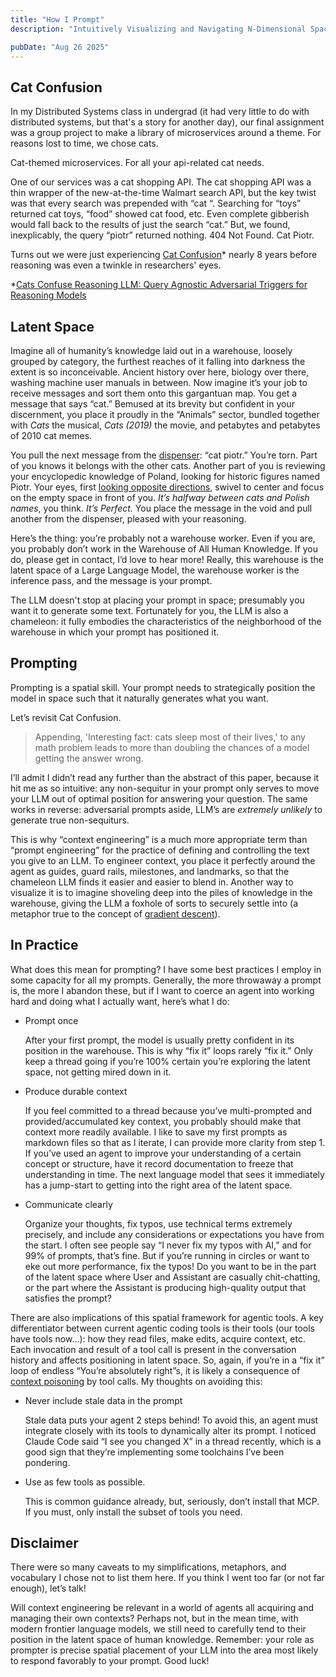 ```yaml
---
title: "How I Prompt"
description: "Intuitively Visualizing and Navigating N-Dimensional Space"

pubDate: "Aug 26 2025"
---
```


## Cat Confusion

In my Distributed Systems class in undergrad (it had very little to do with distributed systems, but that's a story for another day), our final assignment was a group project to make a library of microservices around a theme. For reasons lost to time, we chose cats.

Cat-themed microservices. For all your api-related cat needs.

One of our services was a cat shopping API. The cat shopping API was a thin wrapper of the new-at-the-time Walmart search API, but the key twist was that every search was prepended with “cat “. Searching for “toys” returned cat toys, “food” showed cat food, etc. Even complete gibberish would fall back to the results of just the search “cat.” But, we found, inexplicably, the query “piotr” returned nothing. 404 Not Found. Cat Piotr.

Turns out we were just experiencing [Cat Confusion](https://arxiv.org/abs/2503.01781)\* nearly 8 years before reasoning was even a twinkle in researchers' eyes.

\*[Cats Confuse Reasoning LLM: Query Agnostic Adversarial Triggers for Reasoning Models](https://arxiv.org/abs/2503.01781)

## Latent Space

Imagine all of humanity’s knowledge laid out in a warehouse, loosely grouped by category, the furthest reaches of it falling into darkness the extent is so inconceivable. Ancient history over here, biology over there, washing machine user manuals in between. Now imagine it’s your job to receive messages and sort them onto this gargantuan map. You get a message that says “cat.” Bemused at its brevity but confident in your discernment, you place it proudly in the “Animals” sector, bundled together with _Cats_ the musical, _Cats (2019)_ the movie, and petabytes and petabytes of 2010 cat memes.

You pull the next message from the [dispenser](https://preview.redd.it/th9bvdkmo2q91.jpg?width=640&crop=smart&auto=webp&s=cddccdd5466f1652ffac84650b0509b57eec7bea): “cat piotr.” You’re torn. Part of you knows it belongs with the other cats. Another part of you is reviewing your encyclopedic knowledge of Poland, looking for historic figures named Piotr. Your eyes, first [looking opposite directions](https://www.reddit.com/media?url=https%3A%2F%2Fi.redd.it%2Follmq2w8wdu41.jpg), swivel to center and focus on the empty space in front of you. _It’s halfway between cats and Polish names_, you think. _It’s Perfect._ You place the message in the void and pull another from the dispenser, pleased with your reasoning.

Here’s the thing: you’re probably not a warehouse worker. Even if you are, you probably don’t work in the Warehouse of All Human Knowledge. If you do, please get in contact, I’d love to hear more! Really, this warehouse is the latent space of a Large Language Model, the warehouse worker is the inference pass, and the message is your prompt.

The LLM doesn't stop at placing your prompt in space; presumably you want it to generate some text. Fortunately for you, the LLM is also a chameleon: it fully embodies the characteristics of the neighborhood of the warehouse in which your prompt has positioned it.

## Prompting

Prompting is a spatial skill. Your prompt needs to strategically position the model in space such that it naturally generates what you want.

Let’s revisit Cat Confusion.

> Appending, 'Interesting fact: cats sleep most of their lives,' to any math problem leads to more than doubling the chances of a model getting the answer wrong.

I’ll admit I didn’t read any further than the abstract of this paper, because it hit me as so intuitive: any non-sequitur in your prompt only serves to move your LLM out of optimal position for answering your question. The same works in reverse: adversarial prompts aside, LLM’s are _extremely unlikely_ to generate true non-sequiturs.

This is why “context engineering” is a much more appropriate term than “prompt engineering” for the practice of defining and controlling the text you give to an LLM. To engineer context, you place it perfectly around the agent as guides, guard rails, milestones, and landmarks, so that the chameleon LLM finds it easier and easier to blend in. Another way to visualize it is to imagine shoveling deep into the piles of knowledge in the warehouse, giving the LLM a foxhole of sorts to securely settle into (a metaphor true to the concept of [gradient descent](https://www.ibm.com/think/topics/gradient-descent)).

## In Practice

What does this mean for prompting? I have some best practices I employ in some capacity for all my prompts. Generally, the more throwaway a prompt is, the more I abandon these, but if I want to coerce an agent into working hard and doing what I actually want, here’s what I do:

- Prompt once

  After your first prompt, the model is usually pretty confident in its position in the warehouse. This is why “fix it” loops rarely “fix it.” Only keep a thread going if you’re 100% certain you’re exploring the latent space, not getting mired down in it.

- Produce durable context

  If you feel committed to a thread because you’ve multi-prompted and provided/accumulated key context, you probably should make that context more readily available. I like to save my first prompts as markdown files so that as I iterate, I can provide more clarity from step 1. If you’ve used an agent to improve your understanding of a certain concept or structure, have it record documentation to freeze that understanding in time. The next language model that sees it immediately has a jump-start to getting into the right area of the latent space.

- Communicate clearly

  Organize your thoughts, fix typos, use technical terms extremely precisely, and include any considerations or expectations you have from the start. I often see people say “I never fix my typos with AI,” and for 99% of prompts, that’s fine. But if you’re running in circles or want to eke out more performance, fix the typos! Do you want to be in the part of the latent space where User and Assistant are casually chit-chatting, or the part where the Assistant is producing high-quality output that satisfies the prompt?

There are also implications of this spatial framework for agentic tools. A key differentiator between current agentic coding tools is their tools (our tools have tools now…): how they read files, make edits, acquire context, etc. Each invocation and result of a tool call is present in the conversation history and affects positioning in latent space. So, again, if you’re in a “fix it” loop of endless “You’re absolutely right”s, it is likely a consequence of [context poisoning](https://www.dbreunig.com/2025/06/22/how-contexts-fail-and-how-to-fix-them.html) by tool calls. My thoughts on avoiding this:

- Never include stale data in the prompt

  Stale data puts your agent 2 steps behind! To avoid this, an agent must integrate closely with its tools to dynamically alter its prompt. I noticed Claude Code said “I see you changed X” in a thread recently, which is a good sign that they’re implementing some toolchains I’ve been pondering.

- Use as few tools as possible.

  This is common guidance already, but, seriously, don’t install that MCP. If you must, only install the subset of tools you need.

## Disclaimer

There were so many caveats to my simplifications, metaphors, and vocabulary I chose not to list them here. If you think I went too far (or not far enough), let’s talk!

Will context engineering be relevant in a world of agents all acquiring and managing their own contexts? Perhaps not, but in the mean time, with modern frontier language models, we still need to carefully tend to their position in the latent space of human knowledge. Remember: your role as prompter is precise spatial placement of your LLM into the area most likely to respond favorably to your prompt. Good luck!
